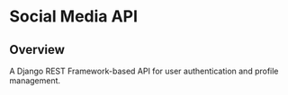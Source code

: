 # Social Media API

## Overview
A Django REST Framework-based API for user authentication and profile management.


